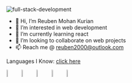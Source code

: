![full-stack-development](https://user-images.githubusercontent.com/68062270/174036172-ddd15a77-4933-4727-a109-4c86b78da246.gif)

- 👋 Hi, I’m Reuben Mohan Kurian
- 👀 I’m interested in web development
- 🌱 I’m currently learning react 
- 💞️ I’m looking to collaborate on web projects
- 📫 Reach me @ reuben2000@outlook.com


Languages I Know:
 [click here](www.google.com)


<img src="https://user-images.githubusercontent.com/68062270/174033467-7242495f-979c-4eea-a7d6-cfc7c3a55ad6.png" width=7% height=7%>  <img src="https://user-images.githubusercontent.com/68062270/174033471-93e6d8a3-6c21-44ba-8e04-25fb6c1ae652.png" width=7% height=7%>  <img src="https://user-images.githubusercontent.com/68062270/174034351-3d84fac2-a53f-492f-bc9e-c08231f9398f.png" width=7% height=7%>  <img src="https://user-images.githubusercontent.com/68062270/174034907-89fb0377-bcc9-4ec9-a9ba-83b49c3e9803.png" width=7% height=7%>  <img src="https://user-images.githubusercontent.com/68062270/174035524-faaf4000-4a59-44b9-9112-7a156e5b0804.png" width=7% height=7%>










